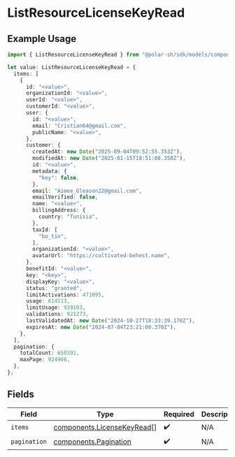 # ListResourceLicenseKeyRead

## Example Usage

```typescript
import { ListResourceLicenseKeyRead } from "@polar-sh/sdk/models/components/listresourcelicensekeyread.js";

let value: ListResourceLicenseKeyRead = {
  items: [
    {
      id: "<value>",
      organizationId: "<value>",
      userId: "<value>",
      customerId: "<value>",
      user: {
        id: "<value>",
        email: "Cristian64@gmail.com",
        publicName: "<value>",
      },
      customer: {
        createdAt: new Date("2025-09-04T09:52:55.353Z"),
        modifiedAt: new Date("2025-01-15T18:51:08.358Z"),
        id: "<value>",
        metadata: {
          "key": false,
        },
        email: "Aimee_Gleason22@gmail.com",
        emailVerified: false,
        name: "<value>",
        billingAddress: {
          country: "Tunisia",
        },
        taxId: [
          "bo_tin",
        ],
        organizationId: "<value>",
        avatarUrl: "https://cultivated-behest.name",
      },
      benefitId: "<value>",
      key: "<key>",
      displayKey: "<value>",
      status: "granted",
      limitActivations: 471895,
      usage: 614513,
      limitUsage: 939103,
      validations: 921273,
      lastValidatedAt: new Date("2024-10-27T18:33:39.178Z"),
      expiresAt: new Date("2024-07-04T23:21:00.370Z"),
    },
  ],
  pagination: {
    totalCount: 650391,
    maxPage: 924966,
  },
};
```

## Fields

| Field                                                                    | Type                                                                     | Required                                                                 | Description                                                              |
| ------------------------------------------------------------------------ | ------------------------------------------------------------------------ | ------------------------------------------------------------------------ | ------------------------------------------------------------------------ |
| `items`                                                                  | [components.LicenseKeyRead](../../models/components/licensekeyread.md)[] | :heavy_check_mark:                                                       | N/A                                                                      |
| `pagination`                                                             | [components.Pagination](../../models/components/pagination.md)           | :heavy_check_mark:                                                       | N/A                                                                      |